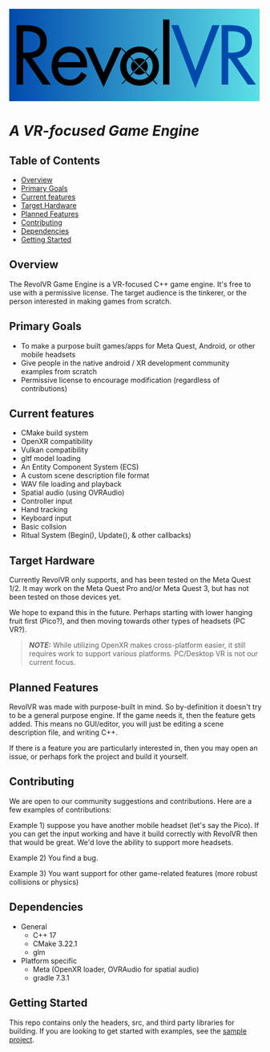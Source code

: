 ![](logo.png)
# *A VR-focused Game Engine*

## Table of Contents
* [Overview](#overview)
* [Primary Goals](#primary-goals)
* [Current features](#current-features)
* [Target Hardware](#target-hardware)
* [Planned Features](#planned-features)
* [Contributing](#contributing)
* [Dependencies](#dependencies)
* [Getting Started ](#planned-or-available-features)

## Overview
The RevolVR Game Engine is a VR-focused C++ game engine. It's free to use with a permissive license. The target audience is the tinkerer, or the person interested in making games from scratch.

## Primary Goals
* To make a purpose built games/apps for Meta Quest, Android, or other mobile headsets
* Give people in the native android / XR development community examples from scratch
* Permissive license to encourage modification (regardless of contributions)

## Current features
* CMake build system
* OpenXR compatibility
* Vulkan compatibility
* gltf model loading
* An Entity Component System (ECS)
* A custom scene description file format
* WAV file loading and playback
* Spatial audio (using OVRAudio)
* Controller input
* Hand tracking
* Keyboard input
* Basic collsion
* Ritual System (Begin(), Update(), & other callbacks)

## Target Hardware
Currently RevolVR only supports, and has been tested on the Meta Quest 1/2. It may work on the Meta Quest Pro and/or Meta Quest 3, but has not been tested on those devices yet.

We hope to expand this in the future. Perhaps starting with lower hanging fruit first (Pico?), and then moving towards other types of headsets (PC VR?).

> **_NOTE:_** While utilizing OpenXR makes cross-platform easier, it still requires work to support various platforms. PC/Desktop VR is not our current focus.

## Planned Features
RevolVR was made with purpose-built in mind. So by-definition it doesn't try to be a general purpose engine. If the game needs it, then the feature gets added. This means no GUI/editor, you will just be editing a scene description file, and writing C++.

If there is a feature you are particularly interested in, then you may open an issue, or perhaps fork the project and build it yourself.


## Contributing
We are open to our community suggestions and contributions. Here are a few examples of contributions:

Example 1) suppose you have another mobile headset (let's say the Pico). If you can get the input working and have it build correctly with RevolVR then that would be great. We'd love the ability to support more headsets.

Example 2) You find a bug.

Example 3) You want support for other game-related features (more robust collisions or physics)

## Dependencies
* General
  * C++ 17
  * CMake 3.22.1
  * glm
* Platform specific
  * Meta (OpenXR loader, OVRAudio for spatial audio)
  * gradle 7.3.1


## Getting Started

This repo contains only the headers, src, and third party libraries for building. If you are looking to get started with examples, see the [sample project](https://github.com/satchelfrost/revolvr-sample-project.git).